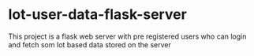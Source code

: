 # Iot-user-data-flask-server
This project is a flask web server with pre registered users who can login and fetch som Iot based data stored on the server

